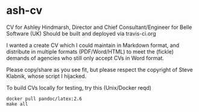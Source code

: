 # ash-cv

CV for Ashley Hindmarsh, Director and Chief Consultant/Engineer for Belle Software (UK)
Should be built and deployed via travis-ci.org

I wanted a create CV which I could maintain in Markdown format, and distribute in multiple formats (PDF/Word/HTML) to meet the (fickle) demands of agencies who still only accept CVs in Word format.

Please copy/share as you see fit, but please respect the copyright of Steve Klabnik, whose script I hijacked.

To build CVs locally for testing, try this (Unix/Docker reqd)

    docker pull pandoc/latex:2.6
    make all
